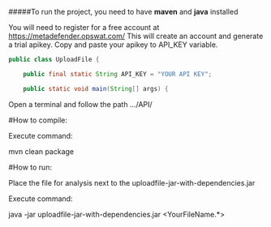 #####To run the project, you need to have **maven** and **java** installed

You will need to register for a free account at https://metadefender.opswat.com/
This will create an account and generate a trial apikey.
Copy and paste your apikey to API_KEY variable. 

```java
public class UploadFile {

    public final static String API_KEY = "YOUR API KEY";

    public static void main(String[] args) {

```

Open a terminal and follow the path .../API/

#How to compile:

Execute command:

mvn clean package

#How to run:

Place the file for analysis next to the uploadfile-jar-with-dependencies.jar

Execute command:

java -jar uploadfile-jar-with-dependencies.jar <YourFileName.*>

